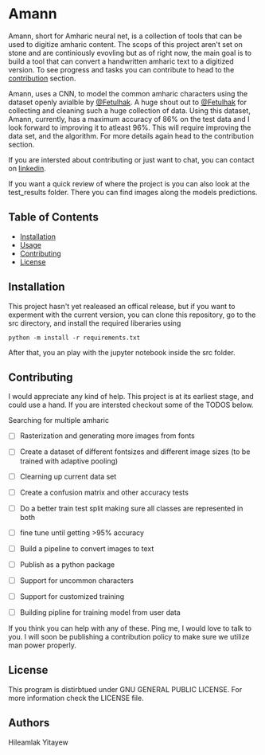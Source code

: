# Amann

Amann, short for Amharic neural net, is a collection of tools that can be used to digitize amharic content. The scops of this project aren't set on stone and are continiously evovling but as of right now, the main goal is to build a tool that can convert a handwritten amharic text to a digitized version. To see progress and tasks you can contribute to head to the [contribution](#Contributing) section.

Amann, uses a CNN, to model the common amharic characters using the dataset openly avialble by [@Fetulhak](https://github.com/Fetulhak). A huge shout out to [@Fetulhak](https://github.com/Fetulhak) for collecting and cleaning such a huge collection of data. Using this dataset, Amann, currently, has a maximum accuracy of 86% on the test data and I look forward to improving it to atleast 96%. This will require improving the data set, and the algorithm. For more details again head to the contribution section.

If you are intersted about contributing or just want to chat, you can contact on [linkedin](https://www.linkedin.com/in/hileamlak-mulugeta-yitayew-a8b43317a/).

If you want a quick review of where the project is you can also look at the test_results folder. There you can find images along the models predictions.

## Table of Contents

- [Installation](#Installation)
- [Usage](https://chat.openai.com/chat#usage)
- [Contributing](https://chat.openai.com/chat#contributing)
- [License](https://chat.openai.com/chat#license)

## Installation

This project hasn't yet realeased an offical release, but if you want to experment with the current version, you can clone this repository, go to the src directory, and install the required liberaries using

`python -m install -r requirements.txt`

After that, you an play with the jupyter notebook inside the src folder.

## Contributing

I would appreciate any kind of help. This project is at its earliest stage, and could use a hand. If you are intersted checkout some of the TODOS below.

Searching for multiple amharic

* [ ] Rasterization and generating more images from fonts
* [ ] Create a dataset of different fontsizes and different image sizes (to be trained with adaptive pooling)
* [ ] Clearning up current data set
* [ ] Create a confusion matrix and other accuracy tests
* [ ] Do a better train test split making sure all classes are represented in both
* [ ] fine tune until getting >95% accuracy
* [ ] Build a pipeline to convert images to text
* [ ] Publish as a python package
* [ ] Support for uncommon characters
* [ ] Support for customized training
* [ ] Building pipline for training model from user data


If you think you can help with any of these. Ping me, I would love to talk to you. I will soon be publishing a contribution policy to make sure we utilize man power properly.

## License

This program is distirbtued under GNU GENERAL PUBLIC LICENSE. For more information check the LICENSE file.

## Authors

Hileamlak Yitayew
